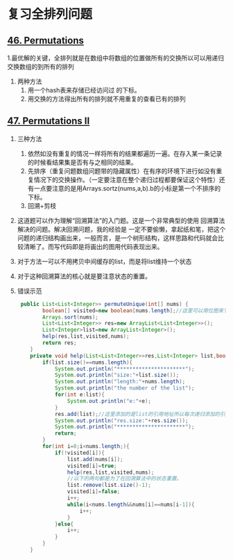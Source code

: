 # 复习全排列问题

## [46. Permutations](https://leetcode-cn.com/problems/permutations/)

1.最优解的关键，全排列就是在数组中将数组的位置做所有的交换所以可以用递归交换数组的到所有的排列

1. 两种方法
   1. 用一个hash表来存储已经访问过 的下标。
   2. 用交换的方法得出所有的排列就不用重复的查看已有的排列

## [47. Permutations II](https://leetcode-cn.com/problems/permutations-ii/)

1. 三种方法

   1. 依然如没有重复的情况一样将所有的结果都遍历一遍。在存入某一条记录的时候看结果集是否有与之相同的结果。
   2. 先排序（重复问题数组问题带的隐藏属性）在有序的环境下进行如没有重复情况下的交换操作。（一定要注意在整个递归过程都要保证这个特性）还有一点要注意的是用Arrays.sortz(nums,a,b).b的小标是第一个不排序的下标。
   3. 回溯+剪枝

2. 这道题可以作为理解“回溯算法”的入门题。这是一个非常典型的使用 回溯算法 解决的问题。解决回溯问题，我的经验是 一定不要偷懒，拿起纸和笔，把这个问题的递归结构画出来，一般而言，是一个树形结构，这样思路和代码就会比较清晰了。而写代码即是将画出的图用代码表现出来。

3. 对于方法一可以不用拷贝中间缓存的list，而是将list维持一个状态

4. 对于这种回溯算法的核心就是要注意状态的重置。

5. 错误示范

   ```java
    public List<List<Integer>> permuteUnique(int[] nums) {
           boolean[] visited=new boolean[nums.length];//这里可以用位图来节省空间
           Arrays.sort(nums);
           List<List<Integer>> res=new ArrayList<List<Integer>>();
           List<Integer>list=new ArrayList<Integer>();
           help(res,list,visited,nums);
           return res;
       }
       private void help(List<List<Integer>>res,List<Integer> list,boolean[]visited,int[] nums){
           if(list.size()==nums.length){
               System.out.println("**********************");
               System.out.println("size:"+list.size());
               System.out.println("length:"+nums.length);
               System.out.println("the number of the list");
               for(int e:list){
                   System.out.println("e:"+e);
               }
               res.add(list);//这里添加的是list的引用地址所以每次递归添加的引用都是一样的，随着递归结束list也变为空，所以最后的结果为空值。
               System.out.println("res.size:"+res.size());
               System.out.println("**********************");
               return;
           }
           for(int i=0;i<nums.length;){
               if(!visited[i]){
                   list.add(nums[i]);
                   visited[i]=true;
                   help(res,list,visited,nums);
                   //以下的两句都是为了在回溯算法中的状态重置。
                   list.remove(list.size()-1);
                   visited[i]=false;
                   i++;
                   while(i<nums.length&&nums[i]==nums[i-1]){
                       i++;
                   }
               }else{
                   i++;
               }
           }
       }
   ```

   